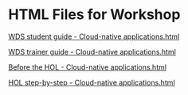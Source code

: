 ﻿# HTML Files for Workshop
[WDS student guide - Cloud-native applications.html](https://cloudworkshop.blob.core.windows.net/containers-devops/Whiteboard%20design%20session/WDS%20student%20guide%20-%20Cloud-native%20applications.html)

[WDS trainer guide - Cloud-native applications.html](https://cloudworkshop.blob.core.windows.net/containers-devops/Whiteboard%20design%20session/WDS%20trainer%20guide%20-%20Cloud-native%20applications.html)

[Before the HOL - Cloud-native applications.html](https://cloudworkshop.blob.core.windows.net/containers-devops/Hands-on%20lab/Before%20the%20HOL%20-%20Cloud-native%20applications.html)

[HOL step-by-step - Cloud-native applications.html](https://cloudworkshop.blob.core.windows.net/containers-devops/Hands-on%20lab/HOL%20step-by-step%20-%20Cloud-native%20applications.html)
